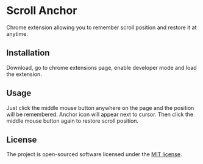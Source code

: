 # Scroll Anchor
Chrome extension allowing you to remember scroll position and restore it at anytime.

## Installation
Download, go to chrome extensions page, enable developer mode and load the extension.

## Usage
Just click the middle mouse button anywhere on the page and the position will be remembered.
Anchor icon will appear next to cursor. Then click the middle mouse button again to restore scroll position.

## License
The project is open-sourced software licensed under the [MIT license](https://opensource.org/licenses/MIT).
